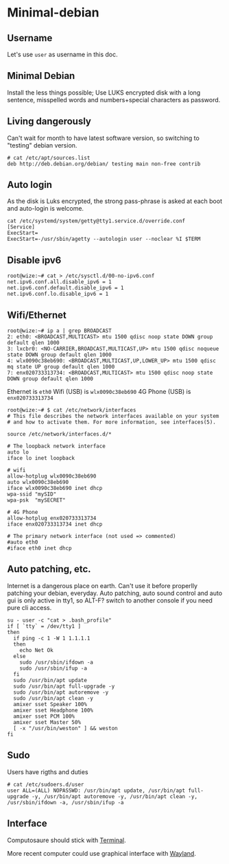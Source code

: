 # Minimal-debian

## Username
Let's use `user` as username in this doc.

## Minimal Debian
Install the less things possible; Use LUKS encrypted disk with a long sentence, misspelled words and numbers+special characters as password.

## Living dangerously
Can't wait for month to have latest software version, so switching to "testing" debian version.
```
# cat /etc/apt/sources.list
deb http://deb.debian.org/debian/ testing main non-free contrib
```
## Auto login
As the disk is Luks encrypted, the strong pass-phrase is asked at each boot and auto-login is welcome.
```
cat /etc/systemd/system/getty@tty1.service.d/override.conf
[Service]
ExecStart=
ExecStart=-/usr/sbin/agetty --autologin user --noclear %I $TERM
```
## Disable ipv6
```
root@wize:~# cat > /etc/sysctl.d/00-no-ipv6.conf
net.ipv6.conf.all.disable_ipv6 = 1
net.ipv6.conf.default.disable_ipv6 = 1
net.ipv6.conf.lo.disable_ipv6 = 1
```

## Wifi/Ethernet
```
root@wize:~# ip a | grep BROADCAST
2: eth0: <BROADCAST,MULTICAST> mtu 1500 qdisc noop state DOWN group default qlen 1000
3: lxcbr0: <NO-CARRIER,BROADCAST,MULTICAST,UP> mtu 1500 qdisc noqueue state DOWN group default qlen 1000
4: wlx0090c38eb690: <BROADCAST,MULTICAST,UP,LOWER_UP> mtu 1500 qdisc mq state UP group default qlen 1000
7: enx020733313734: <BROADCAST,MULTICAST> mtu 1500 qdisc noop state DOWN group default qlen 1000
```
Ethernet is `eth0`
Wifi (USB) is `wlx0090c38eb690`
4G Phone (USB) is `enx020733313734`
```
root@wize:~# $ cat /etc/network/interfaces
# This file describes the network interfaces available on your system
# and how to activate them. For more information, see interfaces(5).

source /etc/network/interfaces.d/*

# The loopback network interface
auto lo
iface lo inet loopback

# wifi
allow-hotplug wlx0090c38eb690
auto wlx0090c38eb690
iface wlx0090c38eb690 inet dhcp
wpa-ssid "mySID"
wpa-psk  "mySECRET"

# 4G Phone
allow-hotplug enx020733313734
iface enx020733313734 inet dhcp

# The primary network interface (not used => commented)
#auto eth0
#iface eth0 inet dhcp
```
## Auto patching, etc.
Internet is a dangerous place on earth. Can't use it before properlly patching your debian, everyday. Auto patching, auto sound control and auto gui is only active in tty1, so ALT-F? switch to another console if you need pure cli access.
```
su - user -c "cat > .bash_profile"
if [ `tty` = /dev/tty1 ]
then
  if ping -c 1 -W 1 1.1.1.1
  then
    echo Net Ok
  else
    sudo /usr/sbin/ifdown -a
    sudo /usr/sbin/ifup -a
  fi
  sudo /usr/bin/apt update
  sudo /usr/bin/apt full-upgrade -y
  sudo /usr/bin/apt autoremove -y
  sudo /usr/bin/apt clean -y
  amixer sset Speaker 100%
  amixer sset Headphone 100%
  amixer sset PCM 100%
  amixer sset Master 50%
  [ -x "/usr/bin/weston" ] && weston
fi
```
## Sudo
Users have rigths and duties
```
# cat /etc/sudoers.d/user
user ALL=(ALL) NOPASSWD: /usr/bin/apt update, /usr/bin/apt full-upgrade -y, /usr/bin/apt autoremove -y, /usr/bin/apt clean -y, /usr/sbin/ifdown -a, /usr/sbin/ifup -a
```
## Interface
Computosaure should stick with [Terminal](Terminal.md).

More recent computer could use graphical interface with [Wayland](Wayland.md).
